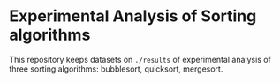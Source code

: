 # Experimental Analysis of Sorting algorithms

This repository keeps datasets on `./results` of experimental analysis
of three sorting algorithms: bubblesort, quicksort, mergesort.

